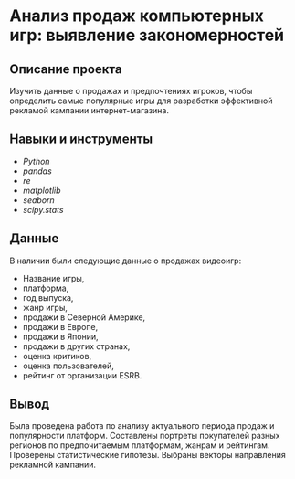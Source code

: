 # Анализ продаж компьютерных игр: выявление закономерностей

## Описание проекта
Изучить данные о продажах и предпочтениях игроков, чтобы определить самые популярные игры для разработки эффективной рекламой кампании интернет-магазина.

## Навыки и инструменты
- *Python*
- *pandas*
- *re*
- *matplotlib*
- *seaborn*
- *scipy.stats*

## Данные
В наличии были следующие данные о продажах видеоигр:
- Название игры,
- платформа,
- год выпуска,
- жанр игры,
- продажи в Северной Америке,
- продажи в Европе,
- продажи в Японии,
- продажи в других странах,
- оценка критиков,
- оценка пользователей,
- рейтинг от организации ESRB.

## Вывод
Была проведена работа по анализу актуального периода продаж и популярности платформ. Составлены портреты покупателей разных регионов по предпочитаемым платформам, жанрам и рейтингам. Проверены статистические гипотезы. Выбраны векторы направления рекламной кампании. 
